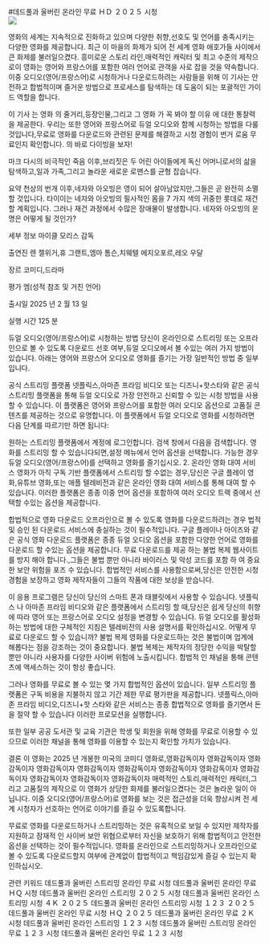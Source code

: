 #데드풀과 울버린 온라인 무료 ＨＤ ２０２５ 시청  
[![](https://i.imgur.com/qSNzIqt.png)](https://movie.rssnews.media/vHOdyAN.php)  
  
영화의 세계는 지속적으로 진화하고 있으며 다양한 취향,선호도 및 언어를 충족시키는 다양한 영화를 제공합니다. 최근 이 마을의 화제가 되어 전 세계 영화 애호가들 사이에서 큰 화제를 불러일으켰다. 흥미로운 스토리 라인,매력적인 캐릭터 및 최고 수준의 제작으로이 영화는 영어와 프랑스어를 포함한 여러 언어로 관객을 사로 잡을 것을 약속합니다. 이중 오디오(영어/프랑스어)로 시청하거나 다운로드하려는 사람들을 위해 이 기사는 안전하고 합법적이며 즐거운 방법으로 프로세스를 탐색하는 데 도움이 되는 포괄적인 가이드 역할을 합니다.

이 기사 는 영화 의 줄거리,등장인물,그리고 그 영화 가 꼭 봐야 할 이유 에 대한 통찰력 을 제공한다. 우리는 또한 영어와 프랑스어로 듀얼 오디오와 함께 시청하는 방법을 다룰 것입니다,무료로 영화를 다운로드와 관련된 문제를 해결하고 시청 경험이 번거 로움 무료인지 확인합니다. 의 바로 다이빙을 보자!

마크 다시의 비극적인 죽음 이후,브리짓은 두 어린 아이들에게 독신 어머니로서의 삶을 탐색하고,일과 가족,그리고 놀라운 새로운 로맨스를 균형 잡습니다.

요약
천상의 번개 이후,네자와 아오빙은 영이 되어 살아남았지만,그들은 곧 완전히 소멸할 것입니다. 타이이는 네자와 아오빙의 필사적인 몸을 7 가지 색의 귀중한 롯데로 재건할 계획입니다. 그러나 재건 과정에서 수많은 장애물이 발생합니다. 네자와 아오빙의 운명은 어떻게 될 것인가?

세부 정보
마이클 모리스 감독

출연진 렌 젤위거,휴 그랜트,엠마 톰슨,치웨텔 에지오포르,레오 우달

장르 코미디,드라마

평가 엠(성적 참조 및 거친 언어)

출시일 2025 년 2 월 13 일

실행 시간 125 분

듀얼 오디오(영어/프랑스어)로 시청하는 방법
당신이 온라인으로 스트리밍 또는 오프라인으로 볼 수 있도록 다운로드 선호 여부,듀얼 오디오에서 볼 수있는 여러 가지 방법이 있습니다. 아래는 영어와 프랑스어 오디오로 영화를 즐기는 가장 일반적인 방법 중 일부입니다.

공식 스트리밍 플랫폼 넷플릭스,아마존 프라임 비디오 또는 디즈니+핫스타와 같은 공식 스트리밍 플랫폼을 통해 듀얼 오디오로 가장 안전하고 신뢰할 수 있는 시청 방법을 사용할 수 있습니다. 이 플랫폼은 영어와 프랑스어를 포함한 여러 오디오 옵션으로 고품질 콘텐츠를 제공하는 것으로 유명합니다.
이 플랫폼에서 듀얼 오디오로 영화를 시청하려면 다음 단계를 따르기만 하면 됩니다:

원하는 스트리밍 플랫폼에서 계정에 로그인합니다. 검색 창에서 다음을 검색합니다. 영화를 스트리밍 할 수 있습니다되면,설정 메뉴에서 언어 옵션을 선택합니다. 가능한 경우 듀얼 오디오(영어/프랑스어)를 선택하고 영화를 즐기십시오. 2. 온라인 영화 대여 서비스 영화가 아직 구독 기반 플랫폼에서 스트리밍 할 수없는 경우,당신은 구글 플레이 영화,유튜브 영화,또는 애플 텔레비전과 같은 온라인 영화 대여 서비스를 통해 대여 할 수 있습니다. 이러한 플랫폼은 종종 이중 언어 옵션을 포함하여 여러 오디오 트랙 중에서 선택할 수있는 옵션을 제공합니다.

합법적으로 영화 다운로드 오프라인으로 볼 수 있도록 영화를 다운로드하려는 경우 법적 및 승인 된 다운로드 서비스에 충실하는 것이 필수적입니다. 구글 플레이나 아이즈와 같은 공식 영화 다운로드 플랫폼은 종종 듀얼 오디오 옵션을 포함한 다양한 언어로 영화를 다운로드 할 수있는 옵션을 제공합니다.
무료 다운로드를 제공 하는 불법 복제 웹사이트를 방지 해야 합니다.,그들은 불법 뿐만 아니라 바이러스 및 악성 코드를 포함 하 여 중요 한 보안 위험을 포즈 수 있습니다. 합법적인 서비스를 사용함으로써,당신은 안전한 시청 경험을 보장하고 영화 제작자들이 그들의 작품에 대한 보상을 받습니다.

이 응용 프로그램은 당신이 당신의 스마트 폰과 태블릿에서 사용할 수 있습니다. 넷플릭스 나 아마존 프라임 비디오와 같은 플랫폼에서 스트리밍 할 때,당신은 쉽게 당신의 취향에 따라 영어 또는 프랑스어로 오디오 설정을 변경할 수 있습니다. 듀얼 오디오를 활성화하는 방법에 대한 구체적인 지침은 텔레비전의 사용 설명서를 확인하십시오.
어떻게 무료로 다운로드 할 수 있습니까?
불법 복제 영화를 다운로드하는 것은 불법이며 업계에 해롭다는 점을 강조하는 것이 중요합니다. 불법 복제는 제작자의 정당한 수익을 박탈할 뿐만 아니라 사용자를 다양한 사이버 위험에 노출시킵니다. 합법적 인 채널을 통해 콘텐츠에 액세스하는 것이 항상 좋습니다.

그러나 영화를 무료로 볼 수 있는 몇 가지 합법적인 옵션이 있습니다. 일부 스트리밍 플랫폼은 구독 비용을 지불하지 않고 기간 제한 무료 평가판을 제공합니다. 넷플릭스,아마존 프라임 비디오,디즈니+핫 스타와 같은 서비스는 종종 합법적으로 영화를 즐기면서 돈을 절약 할 수 있습니다 이러한 프로모션을 실행합니다.

또한 일부 공공 도서관 및 교육 기관은 학생 및 회원을 위해 영화를 무료로 이용할 수 있으므로 이러한 채널을 통해 영화를 이용할 수 있는지 확인할 가치가 있습니다.

결론
이 영화는 2025 년 개봉한 미국의 코미디 영화로,영화감독이자 영화감독이자 영화감독이자 영화감독이자 영화감독이자 영화감독이자 영화감독이자 영화감독이자 영화감독이자 영화감독이자 영화감독이자 영화감독이자 매력적인 스토리,매력적인 캐릭터,그리고 고품질의 제작으로 이 영화가 상당한 화제를 불러일으켰다는 것은 놀라운 일이 아닙니다. 이중 오디오(영어/프랑스어)로 영화를 보는 것은 접근성을 더욱 향상시켜 전 세계 시청자가 선호하는 언어로 이야기를 즐길 수 있도록합니다.

무료로 영화를 다운로드하거나 스트리밍하는 것은 유혹적으로 보일 수 있지만 제작자를 지원하고 잠재적 인 사이버 보안 위협으로부터 자신을 보호하기 위해 합법적이고 안전한 옵션을 선택하는 것이 필수적입니다. 영화를 온라인으로 스트리밍하거나 오프라인으로 볼 수 있도록 다운로드할지 여부에 관계없이 합법적이고 책임감있게 즐길 수 있는지 확인하십시오.

관련 키워드
데드풀과 울버린 스트리밍 온라인 무료 시청
데드풀과 울버린 온라인 무료 ＨＱ 시청
데드풀과 울버린 온라인 스트리밍 ２０２５ 시청
데드풀과 울버린 온라인 스트리밍 시청 ４Ｋ ２０２５
데드풀과 울버린 온라인 스트리밍 시청 １２３ ２０２５
데드풀과 울버린 온라인 무료 시청 ＨＱ ２０２５
데드풀과 울버린 온라인 무료 ２Ｋ 시청
데드풀과 울버린 온라인 스트리밍 １２３ 시청
데드풀과 울버린 스트리밍 온라인 무료 １２３ 시청
데드풀과 울버린 온라인 무료 １２３ 시청
